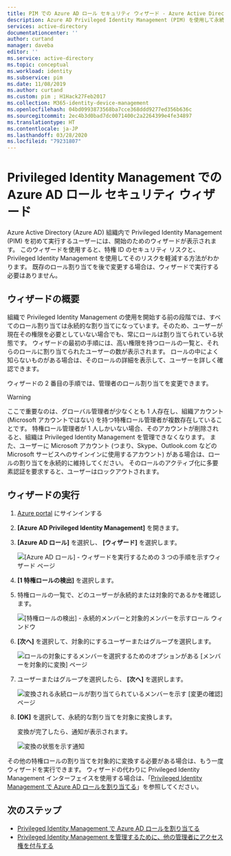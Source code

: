 ```yaml
---
title: PIM での Azure AD ロール セキュリティ ウィザード - Azure Active Directory | Microsoft Docs
description: Azure AD Privileged Identity Management (PIM) を使用して永続的な特権 Azure AD ロールの割り当てを対象的に変換するために使用できるセキュリティ ウィザードについて説明します。
services: active-directory
documentationcenter: ''
author: curtand
manager: daveba
editor: ''
ms.service: active-directory
ms.topic: conceptual
ms.workload: identity
ms.subservice: pim
ms.date: 11/08/2019
ms.author: curtand
ms.custom: pim ; H1Hack27Feb2017
ms.collection: M365-identity-device-management
ms.openlocfilehash: 04bd0993873568ba7cce368ddd9277ed356b636c
ms.sourcegitcommit: 2ec4b3d0bad7dc0071400c2a2264399e4fe34897
ms.translationtype: HT
ms.contentlocale: ja-JP
ms.lasthandoff: 03/28/2020
ms.locfileid: "79231807"
---
```

# <a name="azure-ad-roles-security-wizard-in-privileged-identity-management"></a>Privileged Identity Management での Azure AD ロール セキュリティ ウィザード

Azure Active Directory (Azure AD) 組織内で Privileged Identity Management (PIM) を初めて実行するユーザーには、開始のためのウィザードが表示されます。 このウィザードを使用すると、特権 ID のセキュリティ リスクと、Privileged Identity Management を使用してそのリスクを軽減する方法がわかります。 既存のロール割り当てを後で変更する場合は、ウィザードで実行する必要はありません。

## <a name="wizard-overview"></a>ウィザードの概要

組織で Privileged Identity Management の使用を開始する前の段階では、すべてのロール割り当ては永続的な割り当てになっています。そのため、ユーザーが現在その権限を必要としていない場合でも、常にロールは割り当てられている状態です。 ウィザードの最初の手順には、高い権限を持つロールの一覧と、それらのロールに割り当てられたユーザーの数が表示されます。 ロールの中によく知らないものがある場合は、そのロールの詳細を表示して、ユーザーを詳しく確認できます。

ウィザードの 2 番目の手順では、管理者のロール割り当てを変更できます。  

> [!WARNING]
> ここで重要なのは、グローバル管理者が少なくとも 1 人存在し、組織アカウント (Microsoft アカウントではない) を持つ特権ロール管理者が複数存在していることです。 特権ロール管理者が 1 人しかいない場合、そのアカウントが削除されると、組織は Privileged Identity Management を管理できなくなります。
> また、ユーザーに Microsoft アカウント (つまり、Skype、Outlook.com などの Microsoft サービスへのサインインに使用するアカウント) がある場合は、ロールの割り当てを永続的に維持してください。 そのロールのアクティブ化に多要素認証を要求すると、ユーザーはロックアウトされます。

## <a name="run-the-wizard"></a>ウィザードの実行

1. [Azure portal](https://portal.azure.com/) にサインインする

1. **[Azure AD Privileged Identity Management]** を開きます。

1. **[Azure AD ロール]** を選択し、 **[ウィザード]** を選択します。

    ![[Azure AD ロール] - ウィザードを実行するための 3 つの手順を示すウィザード ページ](./media/pim-security-wizard/wizard-start.png)

1. **[1 特権ロールの検出]** を選択します。

1. 特権ロールの一覧で、どのユーザーが永続的または対象的であるかを確認します。

    ![[特権ロールの検出] - 永続的メンバーと対象的メンバーを示すロール ウィンドウ](./media/pim-security-wizard/discover-privileged-roles-users.png)

1. **[次へ]** を選択して、対象的にするユーザーまたはグループを選択します。

    ![ロールの対象にするメンバーを選択するためのオプションがある [メンバーを対象的に変換] ページ](./media/pim-security-wizard/convert-members-eligible.png)

1. ユーザーまたはグループを選択したら、 **[次へ]** を選択します。

    ![変換される永続ロールが割り当てられているメンバーを示す [変更の確認] ページ](./media/pim-security-wizard/review-changes.png)

1. **[OK]** を選択して、永続的な割り当てを対象に変換します。

    変換が完了したら、通知が表示されます。

    ![変換の状態を示す通知](./media/pim-security-wizard/notification-completion.png)

その他の特権ロールの割り当てを対象的に変換する必要がある場合は、もう一度ウィザードを実行できます。 ウィザードの代わりに Privileged Identity Management インターフェイスを使用する場合は、「[Privileged Identity Management で Azure AD ロールを割り当てる](pim-how-to-add-role-to-user.md)」を参照してください。

## <a name="next-steps"></a>次のステップ

- [Privileged Identity Management で Azure AD ロールを割り当てる](pim-how-to-add-role-to-user.md)
- [Privileged Identity Management を管理するために、他の管理者にアクセス権を付与する](pim-how-to-give-access-to-pim.md)
